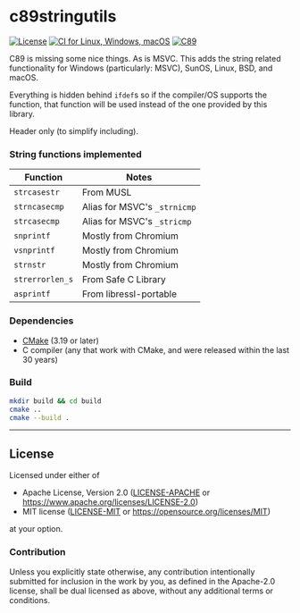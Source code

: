 c89stringutils
==============
[![License](https://img.shields.io/badge/license-Apache--2.0%20OR%20MIT-blue.svg)](https://opensource.org/licenses/Apache-2.0)
[![CI for Linux, Windows, macOS](https://github.com/offscale/c89stringutils/workflows/CI%20for%20Linux,%20Windows,%20macOS/badge.svg)](https://github.com/offscale/c89stringutils/actions)
[![C89](https://img.shields.io/badge/C-89-blue)](https://en.wikipedia.org/wiki/C89_(C_version))

C89 is missing some nice things. As is MSVC.
This adds the string related functionality for Windows (particularly: MSVC), SunOS, Linux, BSD, and macOS.

Everything is hidden behind `ifdef`s so if the compiler/OS supports the function, that function will be used instead of the one provided by this library.

Header only (to simplify including).

### String functions implemented

  | Function        | Notes                        |
  |-----------------|------------------------------|
  | `strcasestr`    | From MUSL                    |
  | `strncasecmp`   | Alias for MSVC's `_strnicmp` |
  | `strcasecmp`    | Alias for MSVC's `_stricmp`  |
  | `snprintf`      | Mostly from Chromium         |
  | `vsnprintf`     | Mostly from Chromium         |
  | `strnstr`       | Mostly from Chromium         |
  | `strerrorlen_s` | From Safe C Library          |
  | `asprintf`      | From libressl-portable       |

### Dependencies

- [CMake](https://cmake.org) (3.19 or later)
- C compiler (any that work with CMake, and were released within the last 30 years)

### Build

```bash
mkdir build && cd build
cmake ..
cmake --build .
```

---

## License

Licensed under either of

- Apache License, Version 2.0 ([LICENSE-APACHE](LICENSE-APACHE) or <https://www.apache.org/licenses/LICENSE-2.0>)
- MIT license ([LICENSE-MIT](LICENSE-MIT) or <https://opensource.org/licenses/MIT>)

at your option.

### Contribution

Unless you explicitly state otherwise, any contribution intentionally submitted
for inclusion in the work by you, as defined in the Apache-2.0 license, shall be
dual licensed as above, without any additional terms or conditions.
